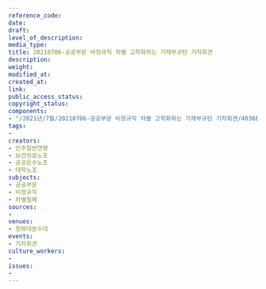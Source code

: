 ```yaml
---
reference_code: 
date: 
draft: 
level_of_description: 
media_type: 
title: 20210706-공공부문 비정규직 차별 고착화하는 기재부규탄 기자회견
description: 
weight: 
modified_at: 
created_at: 
link: 
public_access_status: 
copyright_status: 
components:
- "/2021년/7월/20210706-공공부문 비정규직 차별 고착화하는 기재부규탄 기자회견/403662_59514_5341.jpg"
tags:
- 
creators:
- 민주일반연맹
- 보건의료노조
- 공공운수노조
- 대학노조
subjects:
- 공공부문
- 비정규직
- 차별철폐
sources:
- 
venues:
- 청와대분수대
events:
- 기자회견
culture_workers:
- 
issues:
- 
---
```

